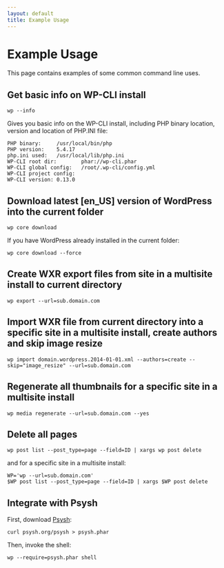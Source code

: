 ```yaml
---
layout: default
title: Example Usage
---
```


# Example Usage

This page contains examples of some common command line uses.

## Get basic info on WP-CLI install

    wp --info

Gives you basic info on the WP-CLI install, including PHP binary location, version and location of PHP.INI file:

    PHP binary:     /usr/local/bin/php
    PHP version:    5.4.17
    php.ini used:   /usr/local/lib/php.ini
    WP-CLI root dir:        phar://wp-cli.phar
    WP-CLI global config:   /root/.wp-cli/config.yml
    WP-CLI project config:
    WP-CLI version: 0.13.0

## Download latest [en_US] version of WordPress into the current folder

    wp core download

If you have WordPress already installed in the current folder:

    wp core download --force

## Create WXR export files from site in a multisite install to current directory

    wp export --url=sub.domain.com

## Import WXR file from current directory into a specific site in a multisite install, create authors and skip image resize

    wp import domain.wordpress.2014-01-01.xml --authors=create --skip="image_resize" --url=sub.domain.com

## Regenerate all thumbnails for a specific site in a multisite install

    wp media regenerate --url=sub.domain.com --yes

## Delete all pages

    wp post list --post_type=page --field=ID | xargs wp post delete

and for a specific site in a multisite install:

    WP='wp --url=sub.domain.com'
    $WP post list --post_type=page --field=ID | xargs $WP post delete

## Integrate with Psysh

First, download [Psysh](http://psysh.org/):

    curl psysh.org/psysh > psysh.phar

Then, invoke the shell:

    wp --require=psysh.phar shell